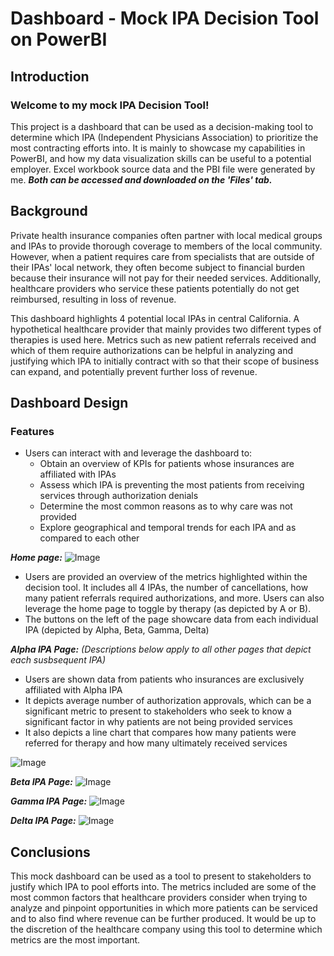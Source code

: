 # Dashboard - Mock IPA Decision Tool on PowerBI

## Introduction
### Welcome to my mock IPA Decision Tool!

This project is a dashboard that can be used as a decision-making tool to determine which IPA (Independent Physicians Association) to prioritize the most contracting efforts into. It is mainly to showcase my capabilities in PowerBI, and how my data visualization skills can be useful to a potential employer. Excel workbook source data and the PBI file were generated by me. **_Both can be accessed and downloaded on the 'Files' tab._**  


## Background

Private health insurance companies often partner with local medical groups and IPAs to provide thorough coverage to members of the local community. However, when a patient requires care from specialists that are outside of their IPAs' local network, they often become subject to financial burden because their insurance will not pay for their needed services. Additionally, healthcare providers who service these patients potentially do not get reimbursed, resulting in loss of revenue.

This dashboard highlights 4 potential local IPAs in central California. A hypothetical healthcare provider that mainly provides two different types of therapies is used here. Metrics such as new patient referrals received and which of them require authorizations can be helpful in analyzing and justifying which IPA to initially contract with so that their scope of business can expand, and potentially prevent further loss of revenue.

## Dashboard Design

### Features
* Users can interact with and leverage the dashboard to:
  * Obtain an overview of KPIs for patients whose insurances are affiliated with IPAs
  * Assess which IPA is preventing the most patients from receiving services through authorization denials
  * Determine the most common reasons as to why care was not provided
  * Explore geographical and temporal trends for each IPA and as compared to each other
 

***Home page:***
![Image](https://github.com/user-attachments/assets/55b6653d-f417-4474-8840-fb195a3428af)
  * Users are provided an overview of the metrics highlighted within the decision tool. It includes all 4 IPAs, the number of cancellations, how many patient referrals required authorizations, and more. Users can also leverage the home page to toggle by therapy (as depicted by A or B).
* The buttons on the left of the page showcare data from each individual IPA (depicted by Alpha, Beta, Gamma, Delta)

  
***Alpha IPA Page:***
_(Descriptions below apply to all other pages that depict each susbsequent IPA)_
 * Users are shown data from patients who insurances are exclusively affiliated with Alpha IPA
 * It depicts average number of authorization approvals, which can be a significant metric to present to stakeholders who seek to know a significant factor in why patients are not being provided services
 * It also depicts a line chart that compares how many patients were referred for therapy and how many ultimately received services

![Image](https://github.com/user-attachments/assets/a504263f-2b1b-4d44-8740-3a191e246dc0)


***Beta IPA Page:***
![Image](https://github.com/user-attachments/assets/f834df4c-49ed-409b-b826-80a77f233119)


***Gamma IPA Page:***
![Image](https://github.com/user-attachments/assets/a0cf171b-292d-422f-8aca-13f61112f0d4)


***Delta IPA Page:***
![Image](https://github.com/user-attachments/assets/e8eef781-e9bc-43e9-a65f-dcae296d0c75)


## Conclusions
This mock dashboard can be used as a tool to present to stakeholders to justify which IPA to pool efforts into. The metrics included are some of the most common factors that healthcare providers consider when trying to analyze and pinpoint opportunities in which more patients can be serviced and to also find where revenue can be further produced. It would be up to the discretion of the healthcare company using this tool to determine which metrics are the most important.
